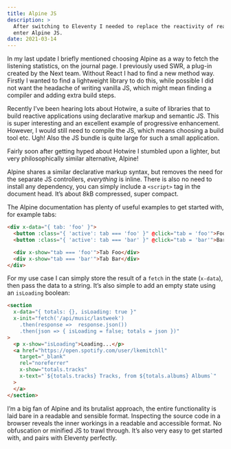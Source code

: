 ```yaml
---
title: Alpine JS
description: >
  After switching to Eleventy I needed to replace the reactivity of react,
  enter Alpine JS.
date: 2021-03-14
---
```


In my last update I briefly mentioned choosing Alpine as a way to fetch the listening statistics, on the journal page. I previously used SWR, a plug-in created by the Next team. Without React I had to find a new method way. Firstly I wanted to find a lightweight library to do this, while possible I did not want the headache of writing vanilla JS, which might mean finding a compiler and adding extra build steps. 

Recently I’ve been hearing lots about Hotwire, a suite of libraries that to build reactive applications using declarative markup and semantic JS. This is super interesting and an excellent example of progressive enhancement. However, I would still need to compile the JS, which means choosing a build tool etc. Ugh! Also the JS bundle is quite large for such a small application.

Fairly soon after getting hyped about Hotwire I stumbled upon a lighter, but very philosophically similar alternative, Alpine! 

Alpine shares a similar declarative markup syntax, but removes the need for the separate JS controllers, *everything* is inline. There is also no need to install any dependency, you can simply include a `<script>` tag in the document head. It’s about 8kB compressed, super compact. 

The Alpine documentation has plenty of useful examples to get started with, for example tabs:

```html
<div x-data="{ tab: 'foo' }">
  <button :class="{ 'active': tab === 'foo' }" @click="tab = 'foo'">Foo</button>
  <button :class="{ 'active': tab === 'bar' }" @click="tab = 'bar'">Bar</button>

  <div x-show="tab === 'foo'">Tab Foo</div>
  <div x-show="tab === 'bar'">Tab Bar</div>
</div>
```

For my use case I can simply store the result of a `fetch` in the state (`x-data`), then pass the data to a string. It’s also simple to add an empty state using an `isLoading` boolean:

```html
<section
  x-data="{ totals: {}, isLoading: true }"
  x-init="fetch('/api/music/lastweek')
    .then(response =>  response.json())
    .then(json => { isLoading = false; totals = json })"
>
  <p x-show="isLoading">Loading...</p>
  <a href="https://open.spotify.com/user/lkemitchll"
    target="_blank"
    rel="noreferrer"
    x-show="totals.tracks"
    x-text="`${totals.tracks} Tracks, from ${totals.albums} Albums`"
  >
  </a>
</section>
```

I’m a big fan of Alpine and its brutalist approach, the entire functionality is laid bare in a readable and sensible format. Inspecting the source code in a browser reveals the inner workings in a readable and accessible format. No obfuscation or minified JS to trawl through. It’s also very easy to get started with, and pairs with Eleventy perfectly.
